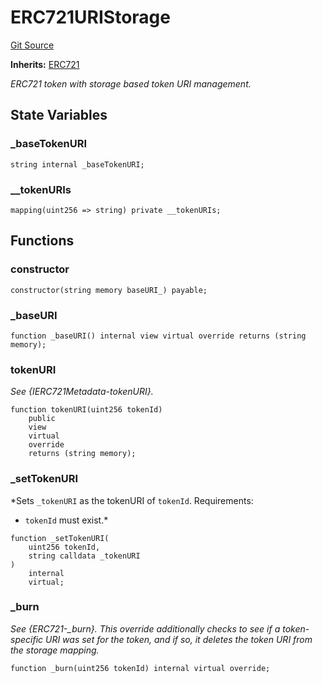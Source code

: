 # ERC721URIStorage
[Git Source](https://github.com/ContractLabs/foundry-bountykinds-contract/blob/67e6855d3beabdf242cc0b51d9e53b087a5235b9/src/oz-custom/oz/token/ERC721/extensions/ERC721URIStorage.sol)

**Inherits:**
[ERC721](/src/oz-custom/oz/token/ERC721/ERC721.sol/abstract.ERC721.md)

*ERC721 token with storage based token URI management.*


## State Variables
### _baseTokenURI

```solidity
string internal _baseTokenURI;
```


### __tokenURIs

```solidity
mapping(uint256 => string) private __tokenURIs;
```


## Functions
### constructor


```solidity
constructor(string memory baseURI_) payable;
```

### _baseURI


```solidity
function _baseURI() internal view virtual override returns (string memory);
```

### tokenURI

*See {IERC721Metadata-tokenURI}.*


```solidity
function tokenURI(uint256 tokenId)
    public
    view
    virtual
    override
    returns (string memory);
```

### _setTokenURI

*Sets `_tokenURI` as the tokenURI of `tokenId`.
Requirements:
- `tokenId` must exist.*


```solidity
function _setTokenURI(
    uint256 tokenId,
    string calldata _tokenURI
)
    internal
    virtual;
```

### _burn

*See {ERC721-_burn}. This override additionally checks to see if a
token-specific URI was set for the token, and if so, it deletes the token
URI from
the storage mapping.*


```solidity
function _burn(uint256 tokenId) internal virtual override;
```

